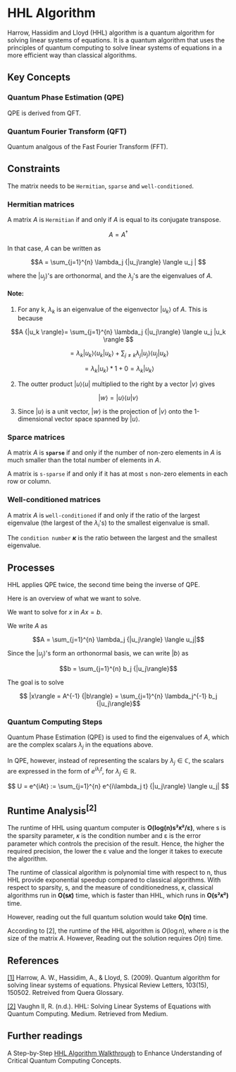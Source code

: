 # HHL Algorithm

Harrow, Hassidim and Lloyd (HHL) algorithm is a quantum algorithm for solving linear systems of equations. It is a quantum algorithm that uses the principles of quantum computing to solve linear systems of equations in a more efficient way than classical algorithms.

## Key Concepts

### Quantum Phase Estimation (QPE)

QPE is derived from QFT.

### Quantum Fourier Transform (QFT)

Quantum analgous of the Fast Fourier Transform (FFT).



## Constraints

The matrix needs to be `Hermitian`, `sparse` and `well-conditioned`.


### Hermitian matrices

A matrix $A$ is `Hermitian` if and only if $A$ is equal to its conjugate transpose.

$$A = A^\dagger$$

In that case, $A$ can be written as

$$A = \sum_{j=1}^{n} \lambda_j {|u_j\rangle} \langle u_j | $$

where the $|u_j\rangle$'s are orthonormal, and the $\lambda_j$'s are the eigenvalues of $A$. 


#### Note:

1. For any k, $\lambda_k$ is an eigenvalue of the eigenvector $|u_k\rangle$ of $A$. This is because 

$$A {|u_k \rangle}= \sum_{j=1}^{n} \lambda_j {|u_j\rangle} \langle u_j |u_k \rangle $$

$$ = \lambda_k {|u_k\rangle} \langle u_k |u_k \rangle + \sum_{j \neq k} \lambda_j {|u_j\rangle} \langle u_j |u_k \rangle $$ 

$$ = \lambda_k {|u_k\rangle} * 1 + 0 = \lambda_k {|u_k\rangle} $$



2. The outter product $|u\rangle \langle u|$ multiplied to the right by a vector $|v\rangle$ gives

$$|w\rangle = {|u\rangle} \langle u | v\rangle$$

3. Since $|u\rangle$ is a unit vector, $|w\rangle$ is the projection of $|v\rangle$ onto the 1-dimensional vector space spanned by $|u\rangle$.

### Sparce matrices

A matrix $A$ is **`sparse`** if and only if the number of non-zero elements in $A$ is much smaller than the total number of elements in $A$.

A matrix is `s-sparse` if and only if it has at most `s` non-zero elements in each row or column. 

### Well-conditioned matrices

A matrix $A$ is `well-conditioned` if and only if the ratio of the largest eigenvalue (the largest of the $\lambda_i$'s) to the smallest eigenvalue is small. 

The `condition number` **$\kappa$** is the ratio between the largest and the smallest eigenvalue. 

## Processes

HHL applies QPE twice, the second time being the inverse of QPE. 

Here is an overview of what we want to solve. 

We want to solve for $x$ in $Ax=b$. 

We write $A$ as 

$$A = \sum_{j=1}^{n} \lambda_j {|u_j\rangle} \langle u_j|$$

Since the $|u_j \rangle$'s form an orthonormal basis, we can write $|b\rangle$ as 

$$b = \sum_{j=1}^{n} b_j {|u_j\rangle}$$

The goal is to solve

$$ |x\rangle = A^{-1} {|b\rangle} = \sum_{j=1}^{n} \lambda_j^{-1} b_j {|u_j\rangle}$$

### Quantum Computing Steps

Quantum Phase Estimation (QPE) is used to find the eigenvalues of $A$, which are the complex scalars $\lambda_j$ in the equations above. 

In QPE, however, instead of representing the scalars by $\lambda_j \in \mathbb{C}$, 
the scalars are expressed in the form of $e^{i\lambda_j t}$, for $\lambda_j \in \mathbb{R}$.

$$
U = e^{iAt} := \sum_{j=1}^{n} e^{i\lambda_j t} {|u_j\rangle} \langle u_j|
$$


<!--
1. Initialize a quantum state $|\psi\rangle = \sum_{j=1}^{n} \alpha_j |j\rangle$.
2. Apply the QFT to $|\psi\rangle$ to obtain $|\psi'\rangle = \sum_{j=1}^{n} \alpha_j |j\rangle$.
3. Apply the matrix $A$ to $|\psi'\rangle$ to obtain $A|\psi'\rangle = \sum_{j=1}^{n} \lambda_j \alpha_j |j\rangle$.
-->



## Runtime Analysis<sup>[2]</sup>

The runtime of HHL using quantum computer is **O(log(n)s²𝜅²/ε)**, where s is the sparsity parameter, 𝜅 is the condition number and ε is the error parameter which controls the precision of the result. Hence, the higher the required precision, the lower the ε value and the longer it takes to execute the algorithm. 

The runtime of classical algorithm is polynomial time with respect to n, thus HHL provide exponential speedup compared to classical algorithms. With respect to sparsity, s, and the measure of conditionedness, 𝜅, classical algorithms run in **O(s𝜅)** time, which is faster than HHL, which runs in **O(s²𝜅²)** time. 

However, reading out the full quantum solution would take **O(n)** time. 

According to [2], the runtime of the HHL algorithm is $O(\log n)$, where $n$ is the size of the matrix $A$. However, Reading out the solution requires $O(n)$ time. 

## References

[[1]](https://www.quera.com/glossary/hhl)
Harrow, A. W., Hassidim, A., & Lloyd, S. (2009). Quantum algorithm for solving linear systems of equations. Physical Review Letters, 103(15), 150502. Retreived from Quera Glossary.

[[2]](https://medium.com/mit-6-s089-intro-to-quantum-computing/hhl-solving-linear-systems-of-equations-with-quantum-computing-efb07eb32f74) 
Vaughn II, R. (n.d.). HHL: Solving Linear Systems of Equations with Quantum Computing. Medium. Retrieved from Medium.

## Further readings

A Step-by-Step [HHL Algorithm Walkthrough](https://arxiv.org/abs/2108.09004) to Enhance Understanding of Critical Quantum Computing Concepts. 


